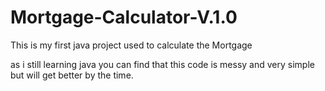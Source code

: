 # Mortgage-Calculator-V.1.0
This is my first java project used to calculate the Mortgage

as i still learning java you can find that this code is messy and very simple but will get better by the time.
